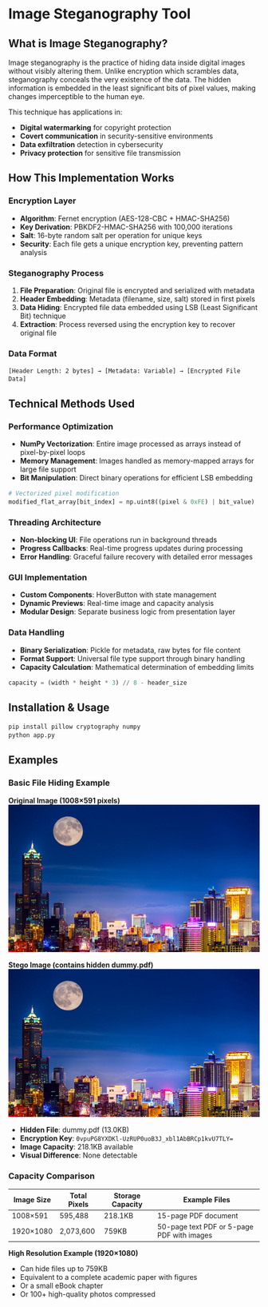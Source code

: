 # Image Steganography Tool

## What is Image Steganography?

Image steganography is the practice of hiding data inside digital images without visibly altering them. Unlike encryption which scrambles data, steganography conceals the very existence of the data. The hidden information is embedded in the least significant bits of pixel values, making changes imperceptible to the human eye.

This technique has applications in:
- **Digital watermarking** for copyright protection
- **Covert communication** in security-sensitive environments  
- **Data exfiltration** detection in cybersecurity
- **Privacy protection** for sensitive file transmission

## How This Implementation Works

### Encryption Layer
- **Algorithm**: Fernet encryption (AES-128-CBC + HMAC-SHA256)
- **Key Derivation**: PBKDF2-HMAC-SHA256 with 100,000 iterations
- **Salt**: 16-byte random salt per operation for unique keys
- **Security**: Each file gets a unique encryption key, preventing pattern analysis

### Steganography Process
1. **File Preparation**: Original file is encrypted and serialized with metadata
2. **Header Embedding**: Metadata (filename, size, salt) stored in first pixels
3. **Data Hiding**: Encrypted file data embedded using LSB (Least Significant Bit) technique
4. **Extraction**: Process reversed using the encryption key to recover original file

### Data Format
```
[Header Length: 2 bytes] → [Metadata: Variable] → [Encrypted File Data]
```

## Technical Methods Used

### Performance Optimization
- **NumPy Vectorization**: Entire image processed as arrays instead of pixel-by-pixel loops
- **Memory Management**: Images handled as memory-mapped arrays for large file support
- **Bit Manipulation**: Direct binary operations for efficient LSB embedding

```python
# Vectorized pixel modification
modified_flat_array[bit_index] = np.uint8((pixel & 0xFE) | bit_value)
```

### Threading Architecture
- **Non-blocking UI**: File operations run in background threads
- **Progress Callbacks**: Real-time progress updates during processing
- **Error Handling**: Graceful failure recovery with detailed error messages

### GUI Implementation
- **Custom Components**: HoverButton with state management
- **Dynamic Previews**: Real-time image and capacity analysis
- **Modular Design**: Separate business logic from presentation layer

### Data Handling
- **Binary Serialization**: Pickle for metadata, raw bytes for file content
- **Format Support**: Universal file type support through binary handling
- **Capacity Calculation**: Mathematical determination of embedding limits

```python
capacity = (width * height * 3) // 8 - header_size
```

## Installation & Usage

```bash
pip install pillow cryptography numpy
python app.py
```

## Examples

### Basic File Hiding Example

**Original Image (1008×591 pixels)**
![city skyline](https://github.com/MoratDev/ImageSteganography/blob/350bb002fb81aee89eda8df576e4393711fa68f6/example.jpg)

**Stego Image (contains hidden dummy.pdf)**
![stego city skyline](https://github.com/MoratDev/ImageSteganography/blob/350bb002fb81aee89eda8df576e4393711fa68f6/stego_example.png)

- **Hidden File**: dummy.pdf (13.0KB)
- **Encryption Key**: `0vpuPG8YXDKl-UzRUP0uoB3J_xbl1AbBRCp1kvU7TLY=`
- **Image Capacity**: 218.1KB available
- **Visual Difference**: None detectable

### Capacity Comparison

| Image Size | Total Pixels | Storage Capacity | Example Files |
|------------|--------------|------------------|---------------|
| 1008×591   | 595,488      | 218.1KB         | 15-page PDF document |
| 1920×1080  | 2,073,600    | 759KB           | 50-page text PDF or 5-page PDF with images |

**High Resolution Example (1920×1080)**
- Can hide files up to 759KB
- Equivalent to a complete academic paper with figures
- Or a small eBook chapter
- Or 100+ high-quality photos compressed
